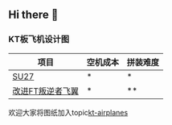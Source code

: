 ## Hi there 👋

### KT板飞机设计图
| 项目 | 空机成本 | 拼装难度 |
|--------|-------------|-------|
| [SU27](https://github.com/chchaoo/RCPlane-SU27) | * | * |
| [改进FT叛逆者飞翼](https://github.com/chchaoo/Modified-FTVersaWing) | * | ** |

欢迎大家将图纸加入topic[kt-airplanes](https://github.com/topics/kt-airplanes)
